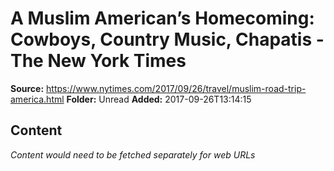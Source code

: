# A Muslim American’s Homecoming: Cowboys, Country Music, Chapatis - The New York Times

**Source:** https://www.nytimes.com/2017/09/26/travel/muslim-road-trip-america.html
**Folder:** Unread
**Added:** 2017-09-26T13:14:15




## Content
*Content would need to be fetched separately for web URLs*
